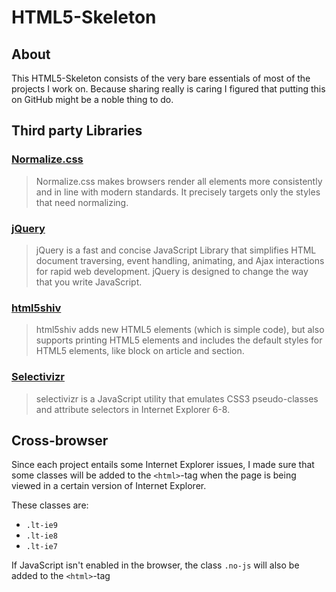 # HTML5-Skeleton

## About

This HTML5-Skeleton consists of the very bare essentials of most of the projects I work on. Because sharing really is caring I figured that putting this on GitHub might be a noble thing to do.

## Third party Libraries

### [Normalize.css](http://necolas.github.com/normalize.css/)

> Normalize.css makes browsers render all elements more consistently and in line with modern standards. It precisely targets only the styles that need normalizing.

### [jQuery](http://jquery.com/)

> jQuery is a fast and concise JavaScript Library that simplifies HTML document traversing, event handling, animating, and Ajax interactions for rapid web development. jQuery is designed to change the way that you write JavaScript.

### [html5shiv](https://code.google.com/p/html5shiv/)
> html5shiv adds new HTML5 elements (which is simple code), but also supports printing HTML5 elements and includes the default styles for HTML5 elements, like block on article and section.

### [Selectivizr](http://selectivizr.com/)
> selectivizr is a JavaScript utility that emulates CSS3 pseudo-classes and attribute selectors in Internet Explorer 6-8.

## Cross-browser

Since each project entails some Internet Explorer issues, I made sure that some classes will be added to the `<html>`-tag when the page is being viewed in a certain version of Internet Explorer.

These classes are:
* `.lt-ie9`
* `.lt-ie8`
* `.lt-ie7`

If JavaScript isn't enabled in the browser, the class `.no-js` will also be added to the `<html>`-tag